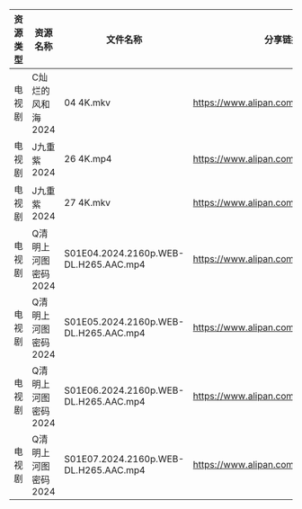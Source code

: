 | 资源类型 | 资源名称         | 文件名称                                  | 分享链接                                 | 更新时间                |
| ---- | ------------ | ------------------------------------- | ------------------------------------ | ------------------- |
| 电视剧  | C灿烂的风和海2024  | 04 4K.mkv                             | https://www.alipan.com/s/1ZcvwYjp3jJ | 2024-12-20 00:05:22 |
| 电视剧  | J九重紫2024     | 26 4K.mp4                             | https://www.alipan.com/s/N7GQMbY99Gt | 2024-12-20 12:05:26 |
| 电视剧  | J九重紫2024     | 27 4K.mkv                             | https://www.alipan.com/s/N7GQMbY99Gt | 2024-12-20 00:05:36 |
| 电视剧  | Q清明上河图密码2024 | S01E04.2024.2160p.WEB-DL.H265.AAC.mp4 | https://www.alipan.com/s/uQPMzifGjR6 | 2024-12-20 08:05:54 |
| 电视剧  | Q清明上河图密码2024 | S01E05.2024.2160p.WEB-DL.H265.AAC.mp4 | https://www.alipan.com/s/uQPMzifGjR6 | 2024-12-20 08:05:54 |
| 电视剧  | Q清明上河图密码2024 | S01E06.2024.2160p.WEB-DL.H265.AAC.mp4 | https://www.alipan.com/s/uQPMzifGjR6 | 2024-12-20 08:05:53 |
| 电视剧  | Q清明上河图密码2024 | S01E07.2024.2160p.WEB-DL.H265.AAC.mp4 | https://www.alipan.com/s/uQPMzifGjR6 | 2024-12-20 08:05:53 |

